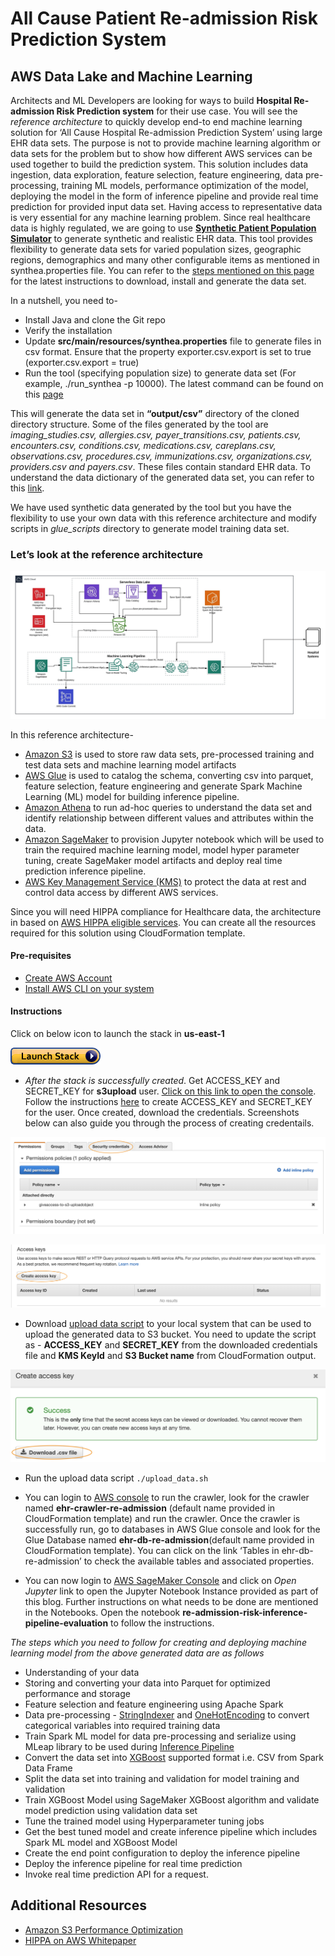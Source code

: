 # All Cause Patient Re-admission Risk Prediction System
## AWS Data Lake and Machine Learning

Architects and ML Developers are looking for ways to build **Hospital Re-admission Risk Prediction system** for their use case. You will see the *reference architecture* to quickly develop end-to end machine learning solution for ‘All Cause Hospital Re-admission Prediction System’ using large EHR data sets. The purpose is not to provide machine learning algorithm or data sets for the problem but to show how different AWS services can be used together to build the prediction system. This solution includes data ingestion, data exploration, feature selection, feature engineering, data pre-processing, training ML models, performance optimization of the model, deploying the model in the form of inference pipeline and provide real time prediction for provided input data set. Having access to representative data is very essential for any machine learning problem. Since real healthcare data is highly regulated, we are going to use **[Synthetic Patient Population Simulator](https://academic.oup.com/jamia/article/25/3/230/4098271)** to generate synthetic and realistic EHR data. This tool provides flexibility to generate data sets for varied population sizes, geographic regions, demographics and many other configurable items as mentioned in synthea.properties file. You can refer to the [steps mentioned on this page](https://github.com/synthetichealth/synthea/blob/master/README.md) for the latest instructions to download, install and generate the data set. 

In a nutshell, you need to-
*	Install Java and clone the Git repo 
*	Verify the installation 
*	Update **src/main/resources/synthea.properties** file to generate files in csv format. Ensure that the property exporter.csv.export is set to true (exporter.csv.export = true)
*	Run the tool (specifying population size) to generate data set (For example, ./run_synthea -p 10000). The latest command can be found on this [page](https://github.com/synthetichealth/synthea/blob/master/README.md)

This will generate the data set in **“output/csv”** directory of the cloned directory structure. Some of the files generated by the tool are *imaging_studies.csv, allergies.csv, payer_transitions.csv, patients.csv, encounters.csv, conditions.csv, medications.csv, careplans.csv, observations.csv, procedures.csv, immunizations.csv, organizations.csv, providers.csv and payers.csv*. These files contain standard EHR data. To understand the data dictionary of the generated data set, you can refer to this [link](https://github.com/synthetichealth/synthea/wiki/CSV-File-Data-Dictionary).


We have used synthetic data generated by the tool but you have the flexibility to use your own data with this reference architecture and modify scripts in *glue_scripts* directory to generate model training data set. 

### Let’s look at the reference architecture
![architecture](images/architecture.png)


In this reference architecture-
* [Amazon S3](https://aws.amazon.com/s3/) is used to store raw data sets, pre-processed training and test data sets and machine learning model artifacts
*	[AWS Glue](https://aws.amazon.com/glue/) is used to catalog the schema, converting csv into parquet, feature selection, feature engineering and generate Spark Machine Learning (ML) model for building inference pipeline.
*	[Amazon Athena](https://aws.amazon.com/athena/) to run ad-hoc queries to understand the data set and identify relationship between different values and attributes within the data.
*	[Amazon SageMaker](https://aws.amazon.com/sagemaker/) to provision Jupyter notebook which will be used to train the required machine learning model, model hyper parameter tuning, create SageMaker model artifacts and deploy real time prediction inference pipeline. 
*	[AWS Key Management Service (KMS)](https://aws.amazon.com/kms/) to protect the data at rest and control data access by different AWS services.

Since you will need HIPPA compliance for Healthcare data, the architecture in based on [AWS HIPPA eligible services](https://aws.amazon.com/compliance/hipaa-eligible-services-reference/). You can create all the resources required for this solution using CloudFormation template. 

#### Pre-requisites
- [Create AWS Account](https://aws.amazon.com/premiumsupport/knowledge-center/create-and-activate-aws-account/)
- [Install AWS CLI on your system](https://docs.aws.amazon.com/cli/latest/userguide/cli-chap-install.html)

#### Instructions
Click on below icon to launch the stack in **us-east-1**

[![Launch Stack](images/cloudformation-launch-stack.png)](https://console.aws.amazon.com/cloudformation/home?region=us-east-1#/stacks/new?stackName=readmission-prediction-stack&templateURL=https://hospital-readmission-blog.s3-us-west-2.amazonaws.com/readmission-blog-cfn.yml)

- *After the stack is successfully created*. Get ACCESS_KEY and SECRET_KEY for **s3upload** user. [Click on this link to open the console](https://console.aws.amazon.com/iam/home?#/users/s3upload). Follow the instructions [here](https://docs.aws.amazon.com/IAM/latest/UserGuide/id_credentials_access-keys.html#Using_CreateAccessKey) to create ACCESS_KEY and SECRET_KEY for the user. Once created, download the credentials. Screenshots below can also guide you through the process of creating credentails.

![Create Credentials](images/1.png)

![Create Credentials](images/2.png)

- Download [upload data script](upload_data.sh) to your local system that can be used to upload the generated data to S3 bucket. You need to update the script as - **ACCESS_KEY** and **SECRET_KEY** from the downloaded credentials file  and **KMS KeyId** and **S3 Bucket name** from CloudFormation output. 

![Download Credentials](images/3.png)

- Run the upload data script `./upload_data.sh`

- You can login to [AWS console](https://console.aws.amazon.com/glue/home?region=us-east-1#catalog:tab=crawlers) to run the crawler, look for the crawler named **ehr-crawler-re-admission** (default name provided in CloudFormation template) and run the crawler. Once the crawler is successfully run, go to databases in AWS Glue console and look for the Glue Database named **ehr-db-re-admission**(default name provided in CloudFormation template). You can click on the link ‘Tables in ehr-db-re-admission’ to check the available tables and associated properties. 

- You can now login to [AWS SageMaker Console](https://console.aws.amazon.com/sagemaker/home?region=us-east-1#/notebook-instances) and click on *Open Jupyter* link to open the Jupyter Notebook Instance provided as part of this blog. Further instructions on what needs to be done are mentioned in the Notebooks. Open the notebook **re-admission-risk-inference-pipeline-evaluation** to follow the instructions. 


*The steps which you need to follow for creating and deploying machine learning model from the above generated data are as follows*

* Understanding of your data
* Storing and converting your data into Parquet for optimized performance and storage
* Feature selection and feature engineering using Apache Spark
* Data pre-processing - [StringIndexer](https://spark.apache.org/docs/latest/ml-features#stringindexer) and [OneHotEncoding](https://spark.apache.org/docs/latest/ml-features#onehotencoder-deprecated-since-230) to convert categorical variables into required training data
* Train Spark ML model for data pre-processing and serialize using MLeap library to be used during [Inference Pipeline](https://docs.aws.amazon.com/sagemaker/latest/dg/inference-pipelines.html)
* Convert the data set into [XGBoost](https://docs.aws.amazon.com/sagemaker/latest/dg/xgboost.html) supported format i.e. CSV from Spark Data Frame
* Split the data set into training and validation for model training and validation
* Train XGBoost Model using SageMaker XGBoost algorithm and validate model prediction using validation data set
* Tune the trained model using Hyperparameter tuning jobs
* Get the best tuned model and create inference pipeline which includes Spark ML model and XGBoost Model
* Create the end point configuration to deploy the inference pipeline
* Deploy the inference pipeline for real time prediction
* Invoke real time prediction API for a request.


## Additional Resources

* [Amazon S3 Performance Optimization](https://docs.aws.amazon.com/AmazonS3/latest/dev/optimizing-performance.html)
* [HIPPA on AWS Whitepaper](https://d1.awsstatic.com/whitepapers/compliance/AWS_HIPAA_Compliance_Whitepaper.pdf)
